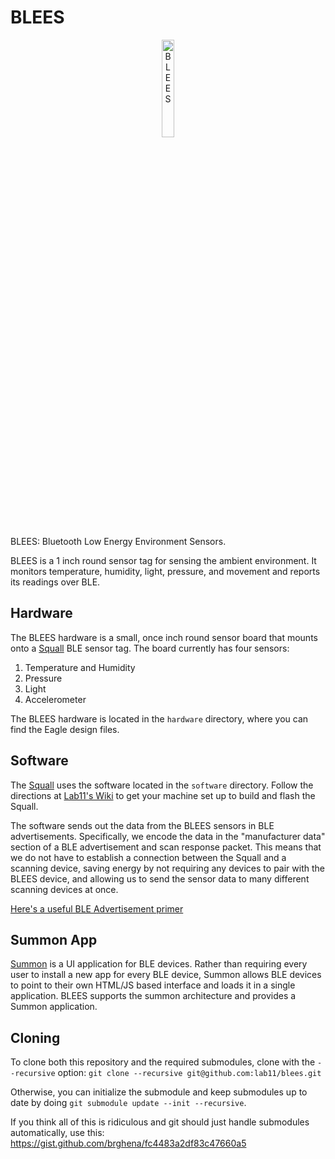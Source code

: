 BLEES
=====

<p align="center">
  <img src="https://raw.githubusercontent.com/lab11/blees/master/media/blees.png" alt="BLEES" width="20%;">
</p>

BLEES: Bluetooth Low Energy Environment Sensors.

BLEES is a 1 inch round sensor tag for sensing the ambient environment. It monitors
temperature, humidity, light, pressure, and movement and reports its readings
over BLE.

Hardware
--------
The BLEES hardware is a small, once inch round sensor board that mounts onto a [Squall](https://github.com/helena-project/squall) BLE sensor tag. The board 
currently has four sensors:

1. Temperature and Humidity
2. Pressure
3. Light
4. Accelerometer

The BLEES hardware is located in the `hardware` directory, where you can find
the Eagle design files.

Software
--------
The [Squall](https://github.com/helena-project/squall) uses the software located 
in the `software` directory. Follow the directions at [Lab11's Wiki](http://lab11.eecs.umich.edu/wiki/doku.php?id=eecs582w15:setup:start) to 
get your machine set up to build and flash the Squall.

The software sends out the data from the BLEES sensors in BLE advertisements. Specifically,
we encode the data in the "manufacturer data" section of a BLE advertisement and scan response packet.
This means that we do not have to establish a connection between the Squall and a scanning device, 
saving energy by not requiring any devices to pair with the BLEES device, and allowing us to send
the sensor data to many different scanning devices at once.

[Here's a useful BLE Advertisement primer](http://www.argenox.com/bluetooth-low-energy-ble-v4-0-development/library/a-ble-advertising-primer/)

Summon App
-----------
[Summon](https://github.com/lab11/summon) is a UI application for BLE devices.
Rather than requiring every user
to install a new app for every BLE device, Summon allows BLE devices to
point to their own HTML/JS based interface and loads it in a single
application. BLEES supports the summon architecture and provides
a Summon application.

Cloning
-------
To clone both this repository and the required submodules,
clone with the `--recursive` option: 
`git clone --recursive git@github.com:lab11/blees.git`

Otherwise, you can initialize the submodule and keep submodules up to
date by doing `git submodule update --init --recursive`.

If you think all of this is ridiculous and git should just handle submodules automatically, use this:
https://gist.github.com/brghena/fc4483a2df83c47660a5
